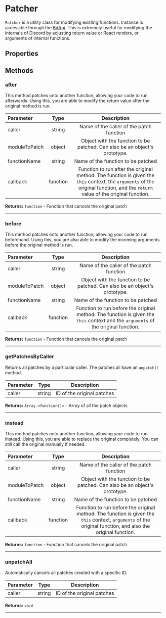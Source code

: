 # Patcher

`Patcher` is a utility class for modifying existing functions. Instance is accessible through the [BdApi](./bdapi.md). This is extremely useful for modifying the internals of Discord by adjusting return value or React renders, or arguments of internal functions.

## Properties



## Methods

### after
This method patches onto another function, allowing your code to run afterwards.  Using this, you are able to modify the return value after the original method is run.

| Parameter |  Type  |       Description      |
|:----------|:------:|:----------------------:|
caller|string|Name of the caller of the patch function
moduleToPatch|object|Object with the function to be patched. Can also be an object's prototype.
functionName|string|Name of the function to be patched
callback|function|Function to run after the original method. The function is given the `this` context, the `arguments` of the original function, and the `return` value of the original function.

**Returns:** `function` - Function that cancels the original patch
___

### before
This method patches onto another function, allowing your code to run beforehand.  Using this, you are also able to modify the incoming arguments before the original method is run.

| Parameter |  Type  |       Description      |
|:----------|:------:|:----------------------:|
caller|string|Name of the caller of the patch function
moduleToPatch|object|Object with the function to be patched. Can also be an object's prototype.
functionName|string|Name of the function to be patched
callback|function|Function to run before the original method. The function is given the `this` context and the `arguments` of the original function.

**Returns:** `function` - Function that cancels the original patch
___

### getPatchesByCaller
Returns all patches by a particular caller. The patches all have an `unpatch()` method.

| Parameter |  Type  |       Description      |
|:----------|:------:|:----------------------:|
caller|string|ID of the original patches

**Returns:** `Array.<function()>` - Array of all the patch objects
___

### instead
This method patches onto another function, allowing your code to run instead.  Using this, you are able to replace the original completely. You can still call the original manually if needed.

| Parameter |  Type  |       Description      |
|:----------|:------:|:----------------------:|
caller|string|Name of the caller of the patch function
moduleToPatch|object|Object with the function to be patched. Can also be an object's prototype.
functionName|string|Name of the function to be patched
callback|function|Function to run before the original method. The function is given the `this` context, `arguments` of the original function, and also the original function.

**Returns:** `function` - Function that cancels the original patch
___

### unpatchAll
Automatically cancels all patches created with a specific ID.

| Parameter |  Type  |       Description      |
|:----------|:------:|:----------------------:|
caller|string|ID of the original patches

**Returns:** `void`
___
